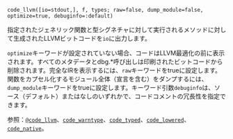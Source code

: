```
code_llvm([io=stdout,], f, types; raw=false, dump_module=false, optimize=true, debuginfo=:default)
```

指定されたジェネリック関数と型シグネチャに対して実行されるメソッドに対して生成されたLLVMビットコードを`io`に出力します。

`optimize`キーワードが設定されていない場合、コードはLLVM最適化の前に表示されます。すべてのメタデータとdbg.*呼び出しは印刷されたビットコードから削除されます。完全なIRを表示するには、`raw`キーワードをtrueに設定します。関数をカプセル化するモジュール全体（宣言を含む）をダンプするには、`dump_module`キーワードをtrueに設定します。キーワード引数`debuginfo`は、ソース（デフォルト）またはなしのいずれかで、コードコメントの冗長性を指定できます。

参照：[`@code_llvm`](@ref)、[`code_warntype`](@ref)、[`code_typed`](@ref)、[`code_lowered`](@ref)、[`code_native`](@ref)。
